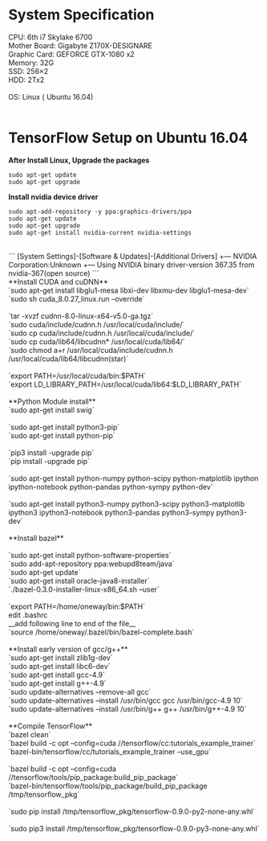 # System Specification 

CPU: 6th i7 Skylake 6700<br />
Mother Board: Gigabyte Z170X-DESIGNARE<br />
Graphic Card: GEFORCE GTX-1080 x2<br />
Memory: 32G<br />
SSD: 256×2<br />
HDD: 2Tx2<br />
<br />
OS: Linux ( Ubuntu 16.04)<br />
<br />
# TensorFlow Setup on Ubuntu 16.04

**After Install Linux, Upgrade the packages** <br />
```
sudo apt-get update
sudo apt-get upgrade
```

**Install nvidia device driver**<br />
```
sudo apt-add-repository -y ppa:graphics-drivers/ppa
sudo apt-get update
sudo apt-get upgrade
sudo apt-get install nvidia-current nvidia-settings
```
<br />
```
[System Settings]-[Software & Updates]-[Additional Drivers]
+— NVIDIA Corporation:Unknown
+— Using NVIDIA binary driver-version 367.35 from nvidia-367(open source)
```
<br />
**Install CUDA and cuDNN**<br />
`sudo apt-get install libglu1-mesa libxi-dev libxmu-dev libglu1-mesa-dev`<br />
`sudo sh cuda_8.0.27_linux.run –override`<br />
<br />
`tar -xvzf cudnn-8.0-linux-x64-v5.0-ga.tgz`<br />
`sudo cuda/include/cudnn.h /usr/local/cuda/include/`<br />
`sudo cp cuda/include/cudnn.h /usr/local/cuda/include/`<br />
`sudo cp cuda/lib64/libcudnn* /usr/local/cuda/lib64/`<br />
`sudo chmod a+r /usr/local/cuda/include/cudnn.h /usr/local/cuda/lib64/libcudnn(star)`<br />
<br />
`export PATH=/usr/local/cuda/bin:$PATH`<br />
`export LD_LIBRARY_PATH=/usr/local/cuda/lib64:$LD_LIBRARY_PATH`<br />
<br />
**Python Module install**<br />
`sudo apt-get install swig`<br />
<br />
`sudo apt-get install python3-pip`<br />
`sudo apt-get install python-pip`<br />
<br />
`pip3 install -upgrade pip`<br />
`pip install -upgrade pip`<br />
<br />
`sudo apt-get install python-numpy python-scipy python-matplotlib ipython ipython-notebook python-pandas python-sympy python-dev`<br />
<br />
`sudo apt-get install python3-numpy python3-scipy python3-matplotlib ipython3 ipython3-notebook python3-pandas python3-sympy python3-dev`<br />
<br />
**Install bazel**<br />
<br />
`sudo apt-get install python-software-properties`<br />
`sudo add-apt-repository ppa:webupd8team/java`<br />
`sudo apt-get update`<br />
`sudo apt-get install oracle-java8-installer`<br />
`./bazel-0.3.0-installer-linux-x86_64.sh –user`<br />
<br />
`export PATH=/home/oneway/bin:$PATH`<br />
edit .bashrc<br />
__add following line to end of the file__<br />
`source /home/oneway/.bazel/bin/bazel-complete.bash`<br />
<br />
**Install early version of gcc/g++**<br />
`sudo apt-get install zlib1g-dev`<br />
`sudo apt-get install libc6-dev`<br />
`sudo apt-get install gcc-4.9`<br />
`sudo apt-get install g++-4.9`<br />
`sudo update-alternatives –remove-all gcc`<br />
`sudo update-alternatives –install /usr/bin/gcc gcc /usr/bin/gcc-4.9 10`<br />
`sudo update-alternatives –install /usr/bin/g++ g++ /usr/bin/g++-4.9 10`<br />
<br />
**Compile TensorFlow**<br />
`bazel clean`<br />
`bazel build -c opt –config=cuda //tensorflow/cc:tutorials_example_trainer`<br />
`bazel-bin/tensorflow/cc/tutorials_example_trainer –use_gpu`<br />
<br />
`bazel build -c opt –config=cuda //tensorflow/tools/pip_package:build_pip_package`<br />
`bazel-bin/tensorflow/tools/pip_package/build_pip_package /tmp/tensorflow_pkg`<br />
<br />
`sudo pip install /tmp/tensorflow_pkg/tensorflow-0.9.0-py2-none-any.whl`<br />
<br />
`sudo pip3 install /tmp/tensorflow_pkg/tensorflow-0.9.0-py3-none-any.whl`<br />
